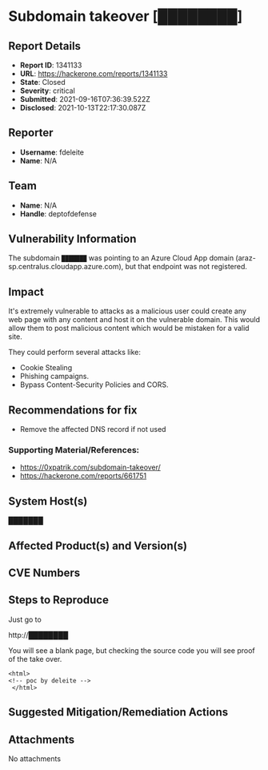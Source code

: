 # Subdomain takeover [​████████]

## Report Details
- **Report ID**: 1341133
- **URL**: https://hackerone.com/reports/1341133
- **State**: Closed
- **Severity**: critical
- **Submitted**: 2021-09-16T07:36:39.522Z
- **Disclosed**: 2021-10-13T22:17:30.087Z

## Reporter
- **Username**: fdeleite
- **Name**: N/A

## Team
- **Name**: N/A
- **Handle**: deptofdefense

## Vulnerability Information
The subdomain `███████` was pointing to an Azure Cloud App domain (araz-sp.centralus.cloudapp.azure.com), but that endpoint was not registered.

## Impact

It's extremely vulnerable to attacks as a malicious user could create any web page with any content and host it on the vulnerable domain. This would allow them to post malicious content which would be mistaken for a valid site. 

They could perform several attacks like:
 - Cookie Stealing
 - Phishing campaigns. 
 - Bypass Content-Security Policies and CORS.

 
## Recommendations for fix

* Remove the affected DNS record if not used 
 

### Supporting Material/References:

 - https://0xpatrik.com/subdomain-takeover/
 - https://hackerone.com/reports/661751

## System Host(s)
███████

## Affected Product(s) and Version(s)


## CVE Numbers


## Steps to Reproduce
Just go to 

http://████████ 

You will see a blank page, but checking the source code you will see proof of the take over. 

```
<html>  
<!-- poc by deleite --> 
 </html>
```

## Suggested Mitigation/Remediation Actions




## Attachments
No attachments

